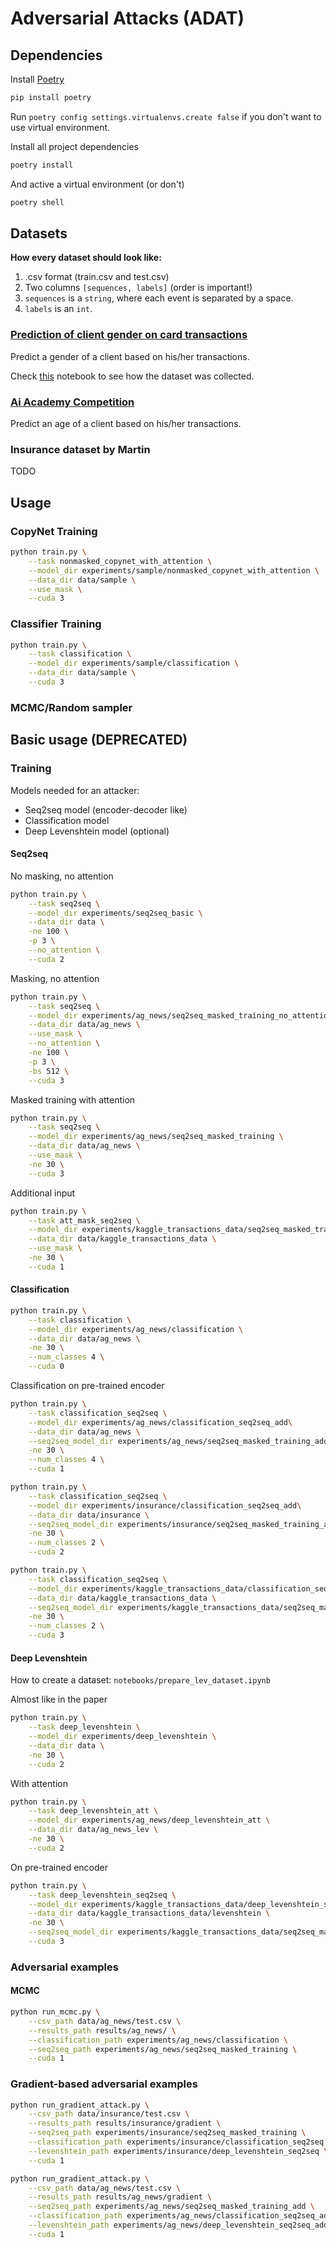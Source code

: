 # Adversarial Attacks (ADAT)

## Dependencies

Install [Poetry](https://python-poetry.org/)

```bash
pip install poetry
```

Run `poetry config settings.virtualenvs.create false` if you don't want to use virtual environment.


Install all project dependencies

```bash
poetry install
```

And active a virtual environment (or don't)

```bash
poetry shell
```


## Datasets

**How every dataset should look like:**
1. .csv format (train.csv and test.csv)
2. Two columns `[sequences, labels]` (order is important!)
3. `sequences` is a `string`, where each event is separated by a space.
4. `labels` is an `int`.

### [Prediction of client gender on card transactions](https://www.kaggle.com/c/python-and-analyze-data-final-project/data)

Predict a gender of a client based on his/her transactions.

Check [this](https://github.com/fursovia/adversarial_attacks/blob/master/notebooks/kaggle_dataset_preparation.ipynb)
notebook to see how the dataset was collected.

### [Ai Academy Competition](https://onti.ai-academy.ru/competition)

Predict an age of a client based on his/her transactions.

### Insurance dataset by Martin

TODO



## Usage

### CopyNet Training

```bash
python train.py \
    --task nonmasked_copynet_with_attention \
    --model_dir experiments/sample/nonmasked_copynet_with_attention \
    --data_dir data/sample \
    --use_mask \
    --cuda 3
```


### Classifier Training

```bash
python train.py \
    --task classification \
    --model_dir experiments/sample/classification \
    --data_dir data/sample \
    --cuda 3
```


### MCMC/Random sampler





## Basic usage (DEPRECATED)

### Training

Models needed for an attacker:
* Seq2seq model (encoder-decoder like)
* Classification model
* Deep Levenshtein model (optional)

#### Seq2seq

No masking, no attention

```bash
python train.py \
    --task seq2seq \
    --model_dir experiments/seq2seq_basic \
    --data_dir data \
    -ne 100 \
    -p 3 \
    --no_attention \
    --cuda 2
```

Masking, no attention
```bash
python train.py \
    --task seq2seq \
    --model_dir experiments/ag_news/seq2seq_masked_training_no_attention \
    --data_dir data/ag_news \
    --use_mask \
    --no_attention \
    -ne 100 \
    -p 3 \
    -bs 512 \
    --cuda 3
```


Masked training with attention

```bash
python train.py \
    --task seq2seq \
    --model_dir experiments/ag_news/seq2seq_masked_training \
    --data_dir data/ag_news \
    --use_mask \
    -ne 30 \
    --cuda 3
```

Additional input

```bash
python train.py \
    --task att_mask_seq2seq \
    --model_dir experiments/kaggle_transactions_data/seq2seq_masked_training_add \
    --data_dir data/kaggle_transactions_data \
    --use_mask \
    -ne 30 \
    --cuda 1
```


#### Classification

```bash
python train.py \
    --task classification \
    --model_dir experiments/ag_news/classification \
    --data_dir data/ag_news \
    -ne 30 \
    --num_classes 4 \
    --cuda 0
```

Classification on pre-trained encoder

```bash
python train.py \
    --task classification_seq2seq \
    --model_dir experiments/ag_news/classification_seq2seq_add\
    --data_dir data/ag_news \
    --seq2seq_model_dir experiments/ag_news/seq2seq_masked_training_add \
    -ne 30 \
    --num_classes 4 \
    --cuda 1
```


```bash
python train.py \
    --task classification_seq2seq \
    --model_dir experiments/insurance/classification_seq2seq_add\
    --data_dir data/insurance \
    --seq2seq_model_dir experiments/insurance/seq2seq_masked_training_add \
    -ne 30 \
    --num_classes 2 \
    --cuda 2
```

```bash
python train.py \
    --task classification_seq2seq \
    --model_dir experiments/kaggle_transactions_data/classification_seq2seq_add\
    --data_dir data/kaggle_transactions_data \
    --seq2seq_model_dir experiments/kaggle_transactions_data/seq2seq_masked_training_add \
    -ne 30 \
    --num_classes 2 \
    --cuda 3
```


#### Deep Levenshtein

How to create a dataset: `notebooks/prepare_lev_dataset.ipynb`


Almost like in the paper

```bash
python train.py \
    --task deep_levenshtein \
    --model_dir experiments/deep_levenshtein \
    --data_dir data \
    -ne 30 \
    --cuda 2
```

With attention

```bash
python train.py \
    --task deep_levenshtein_att \
    --model_dir experiments/ag_news/deep_levenshtein_att \
    --data_dir data/ag_news_lev \
    -ne 30 \
    --cuda 2
```

On pre-trained encoder

```bash
python train.py \
    --task deep_levenshtein_seq2seq \
    --model_dir experiments/kaggle_transactions_data/deep_levenshtein_seq2seq_add \
    --data_dir data/kaggle_transactions_data/levenshtein \
    -ne 30 \
    --seq2seq_model_dir experiments/kaggle_transactions_data/seq2seq_masked_training_add \
    --cuda 3
```


### Adversarial examples


#### MCMC

```bash
python run_mcmc.py \
    --csv_path data/ag_news/test.csv \
    --results_path results/ag_news/ \
    --classification_path experiments/ag_news/classification \
    --seq2seq_path experiments/ag_news/seq2seq_masked_training \
    --cuda 1
```


### Gradient-based adversarial examples

```bash
python run_gradient_attack.py \
    --csv_path data/insurance/test.csv \
    --results_path results/insurance/gradient \
    --seq2seq_path experiments/insurance/seq2seq_masked_training \
    --classification_path experiments/insurance/classification_seq2seq \
    --levenshtein_path experiments/insurance/deep_levenshtein_seq2seq \
    --cuda 1 
```



```bash
python run_gradient_attack.py \
    --csv_path data/ag_news/test.csv \
    --results_path results/ag_news/gradient \
    --seq2seq_path experiments/ag_news/seq2seq_masked_training_add \
    --classification_path experiments/ag_news/classification_seq2seq_add \
    --levenshtein_path experiments/ag_news/deep_levenshtein_seq2seq_add \
    --cuda 1
```